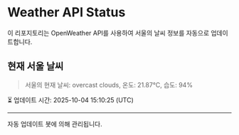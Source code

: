 
# Weather API Status

이 리포지토리는 OpenWeather API를 사용하여 서울의 날씨 정보를 자동으로 업데이트합니다.

## 현재 서울 날씨
> 서울의 현재 날씨: overcast clouds, 온도: 21.87°C, 습도: 94%

⏳ 업데이트 시간: 2025-10-04 15:10:25 (UTC)

---
자동 업데이트 봇에 의해 관리됩니다.
